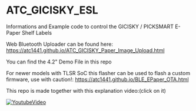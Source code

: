 # ATC_GICISKY_ESL
Informations and Example code to control the GICISKY /  PICKSMART E-Paper Shelf Labels

Web Bluetooth Uploader can be found here: https://atc1441.github.io/ATC_GICISKY_Paper_Image_Upload.html

You can find the 4.2" Demo File in this repo

For newer models with TLSR SoC this flasher can be used to flash a custom firmware, use with caution!: 
https://atc1441.github.io/BLE_EPaper_OTA.html


This repo is made together with this explanation video:(click on it)

[![YoutubeVideo](https://img.youtube.com/vi/Cp4gNXtlbGk/0.jpg)](https://www.youtube.com/watch?v=Cp4gNXtlbGk)

